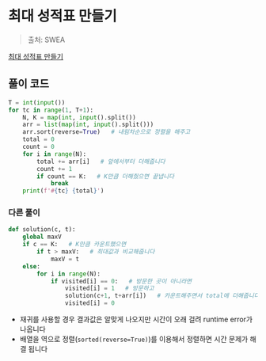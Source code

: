 # 최대 성적표 만들기

> 출처: SWEA

[최대 성적표 만들기](https://swexpertacademy.com/main/code/problem/problemDetail.do?contestProbId=AWOUfCJ6qVMDFAWg&)

## 풀이 코드

```python
T = int(input())
for tc in range(1, T+1):
    N, K = map(int, input().split())
    arr = list(map(int, input().split()))
    arr.sort(reverse=True)   # 내림차순으로 정렬을 해주고
    total = 0
    count = 0
    for i in range(N):
        total += arr[i]   # 앞에서부터 더해줍니다
        count += 1
        if count == K:   # K만큼 더해줬으면 끝냅니다
            break
    print(f'#{tc} {total}')
```



### 다른 풀이

``` python
def solution(c, t):
    global maxV
    if c == K:   # K만큼 카운트했으면
        if t > maxV:   # 최대값과 비교해줍니다
            maxV = t
    else:
        for i in range(N):
            if visited[i] == 0:   # 방문한 곳이 아니라면
                visited[i] = 1   # 방문하고
                solution(c+1, t+arr[i])   # 카운트해주면서 total에 더해줍니다
                visited[i] = 0
```

- 재귀를 사용할 경우 결과값은 알맞게 나오지만 시간이 오래 걸려 runtime error가 나옵니다
- 배열을 역으로 정렬(`sorted(reverse=True)`)를 이용해서 정렬하면 시간 문제가 해결 됩니다
